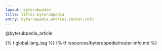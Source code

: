 ```yaml
---
layout: byterubpedia
title: titles.byterubpedia
entry: byterubpedia.entries.router-info
---
```


@byterubpedia_article

{% t global.lang_tag %}
{% tf resources/byterubpedia/router-info.md %}
